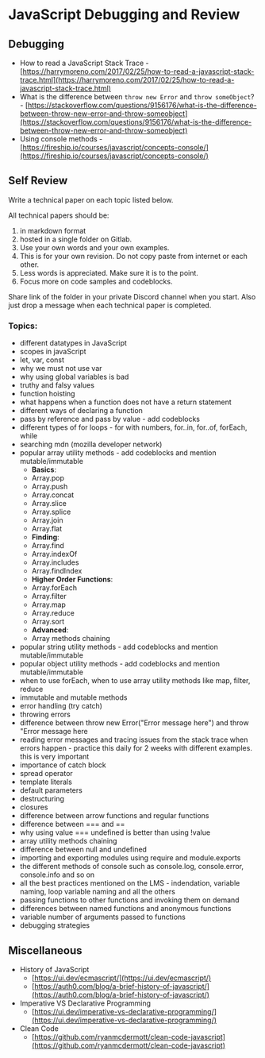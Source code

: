 # JavaScript Debugging and Review

## Debugging

- How to read a JavaScript Stack Trace - [https://harrymoreno.com/2017/02/25/how-to-read-a-javascript-stack-trace.html](https://harrymoreno.com/2017/02/25/how-to-read-a-javascript-stack-trace.html)
- What is the difference between `throw new Error` and `throw someObject`? - [https://stackoverflow.com/questions/9156176/what-is-the-difference-between-throw-new-error-and-throw-someobject](https://stackoverflow.com/questions/9156176/what-is-the-difference-between-throw-new-error-and-throw-someobject)
- Using console methods - [https://fireship.io/courses/javascript/concepts-console/](https://fireship.io/courses/javascript/concepts-console/)


## Self Review

Write a technical paper on each topic listed below.

All technical papers should be:
1. in markdown format
2. hosted in a single folder on Gitlab.
3. Use your own words and your own examples.
4. This is for your own revision. Do not copy paste from internet or each other.
5. Less words is appreciated. Make sure it is to the point.
6. Focus more on code samples and codeblocks.

Share link of the folder in your private Discord channel when you start. Also just drop a message when each technical paper is completed.

### Topics:
- different datatypes in JavaScript
- scopes in javaScript
- let, var, const
- why we must not use var
- why using global variables is bad
- truthy and falsy values
- function hoisting
- what happens when a function does not have a return statement
- different ways of declaring a function
- pass by reference and pass by value - add codeblocks
- different types of for loops - for with numbers, for..in, for..of, forEach, while
- searching mdn (mozilla developer network)
- popular array utility methods - add codeblocks and mention mutable/immutable
  - **Basics**:
  - Array.pop
  - Array.push
  - Array.concat
  - Array.slice
  - Array.splice
  - Array.join
  - Array.flat
  - **Finding**:
  - Array.find
  - Array.indexOf
  - Array.includes
  - Array.findIndex
  - **Higher Order Functions**:
  - Array.forEach
  - Array.filter
  - Array.map
  - Array.reduce
  - Array.sort
  - **Advanced**:
  - Array methods chaining
- popular string utility methods - add codeblocks and mention mutable/immutable
- popular object utility methods - add codeblocks and mention mutable/immutable
- when to use forEach, when to use array utility methods like map, filter, reduce
- immutable and mutable methods
- error handling (try catch)
- throwing errors
- difference between throw new Error("Error message here") and throw "Error message here
- reading error messages and tracing issues from the stack trace when errors happen - practice this daily for 2 weeks with different examples. this is very important
- importance of catch block
- spread operator
- template literals
- default parameters
- destructuring
- closures
- difference between arrow functions and regular functions
- difference between === and ==
- why using value === undefined is better than using !value
- array utility methods chaining
- difference between null and undefined
- importing and exporting modules using require and module.exports
- the different methods of console such as console.log, console.error, console.info and so on
- all the best practices mentioned on the LMS - indendation, variable naming, loop variable naming and all the others
- passing functions to other functions and invoking them on demand
- differences between named functions and anonymous functions
- variable number of arguments passed to functions
- debugging strategies

## Miscellaneous

- History of JavaScript
  - [https://ui.dev/ecmascript/](https://ui.dev/ecmascript/)
  - [https://auth0.com/blog/a-brief-history-of-javascript/](https://auth0.com/blog/a-brief-history-of-javascript/)
- Imperative VS Declarative Programming
  - [https://ui.dev/imperative-vs-declarative-programming/](https://ui.dev/imperative-vs-declarative-programming/)
- Clean Code
  - [https://github.com/ryanmcdermott/clean-code-javascript](https://github.com/ryanmcdermott/clean-code-javascript)


